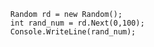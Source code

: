       Random rd = new Random();
      int rand_num = rd.Next(0,100);
      Console.WriteLine(rand_num);
